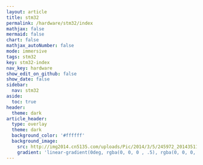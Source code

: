 ```yaml
---
layout: article
title: stm32
permalink: /hardware/stm32/index
mathjax: false
mermaid: false
chart: false
mathjax_autoNumber: false
mode: immersive
tags: stm32
key: stm32-index
nav_key: hardware
show_edit_on_github: false
show_date: false
sidebar:
  nav: stm32
aside:
  toc: true
header:
  theme: dark
article_header:
  type: overlay
  theme: dark
  background_color: '#ffffff'
  background_image:
    src: http://img2014.cn5135.com/uploads/Pic/2014/3/5/245972_201435113309234.jpg
    gradient: 'linear-gradient(0deg, rgba(0, 0, 0 , .5), rgba(0, 0, 0, .5))'
---
```


<!--more-->